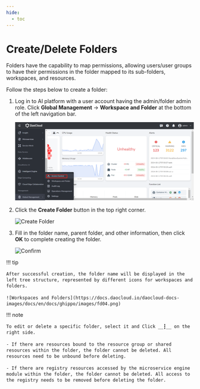```yaml
---
hide:
  - toc
---
```


# Create/Delete Folders

Folders have the capability to map permissions, allowing users/user groups to have their permissions in the folder mapped to its sub-folders, workspaces, and resources.

Follow the steps below to create a folder:

1. Log in to AI platform with a user account having the admin/folder admin role.
   Click __Global Management__ -> __Workspace and Folder__ at the bottom of the left navigation bar.

    ![Global Management](../images/ws01.png)

2. Click the __Create Folder__ button in the top right corner.

    ![Create Folder](https://docs.daocloud.io/daocloud-docs-images/docs/en/docs/ghippo/user-guide/images/ws02.png)

3. Fill in the folder name, parent folder, and other information, then click __OK__ to complete creating the folder.

    ![Confirm](https://docs.daocloud.io/daocloud-docs-images/docs/en/docs/ghippo/images/fd03.png)

!!! tip

    After successful creation, the folder name will be displayed in the left tree structure, represented by different icons for workspaces and folders.

    ![Workspaces and Folders](https://docs.daocloud.io/daocloud-docs-images/docs/en/docs/ghippo/images/fd04.png)

!!! note

    To edit or delete a specific folder, select it and Click __┇__ on the right side.

    - If there are resources bound to the resource group or shared resources within the folder, the folder cannot be deleted. All resources need to be unbound before deleting.

    - If there are registry resources accessed by the microservice engine module within the folder, the folder cannot be deleted. All access to the registry needs to be removed before deleting the folder.
